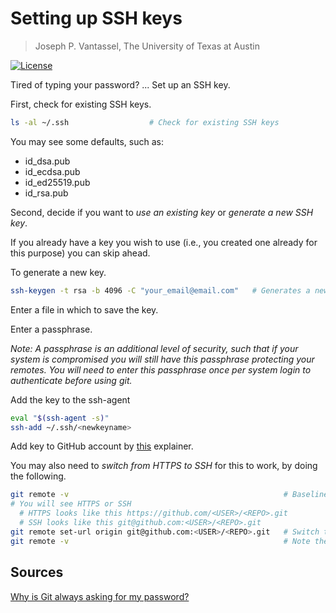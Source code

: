 # Setting up SSH keys

> Joseph P. Vantassel, The University of Texas at Austin

[![License](https://img.shields.io/badge/license-CC--By--SA--4.0-brightgreen.svg)](https://github.com/jpvantassel/git-course/blob/master/Licence.md)

Tired of typing your password? ... Set up an SSH key.

First, check for existing SSH keys.

```bash
ls -al ~/.ssh                  # Check for existing SSH keys
```

You may see some defaults, such as:

* id_dsa.pub
* id_ecdsa.pub
* id_ed25519.pub
* id_rsa.pub

Second, decide if you want to _use an existing key_ or _generate a new SSH key_.

If you already have a key you wish to use (i.e., you created one already for
this purpose) you can skip ahead.

To generate a new key.

```bash
ssh-keygen -t rsa -b 4096 -C "your_email@email.com"   # Generates a new key
```

Enter a file in which to save the key.

Enter a passphrase.

_Note: A passphrase is an additional level of security, such that if your system
is compromised you will still have this passphrase protecting your remotes. You
will need to enter this passphrase once per system login to authenticate before
using git._

Add the key to the ssh-agent

```bash
eval "$(ssh-agent -s)"
ssh-add ~/.ssh/<newkeyname>
```

Add key to GitHub account by [this](https://help.github.com/en/articles/adding-a-new-ssh-key-to-your-github-account) explainer.

You may also need to _switch from HTTPS to SSH_ for this to work, by doing the
following.

```bash
git remote -v                                                # Baseline
# You will see HTTPS or SSH
  # HTTPS looks like this https://github.com/<USER>/<REPO>.git
  # SSH looks like this git@github.com:<USER>/<REPO>.git
git remote set-url origin git@github.com:<USER>/<REPO>.git   # Switch to SSH
git remote -v                                                # Note the change
```

## Sources

[Why is Git always asking for my password?](https://help.github.com/en/articles/why-is-git-always-asking-for-my-password)
